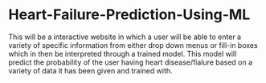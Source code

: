 # Heart-Failure-Prediction-Using-ML
This will be a interactive website in which a user will be able to enter a variety of specific information from either drop down menus or fill-in boxes which in then be interpreted through a trained model. This model will predict the probability of the user having heart disease/fialure based on a variety of data it has been given and trained with.
